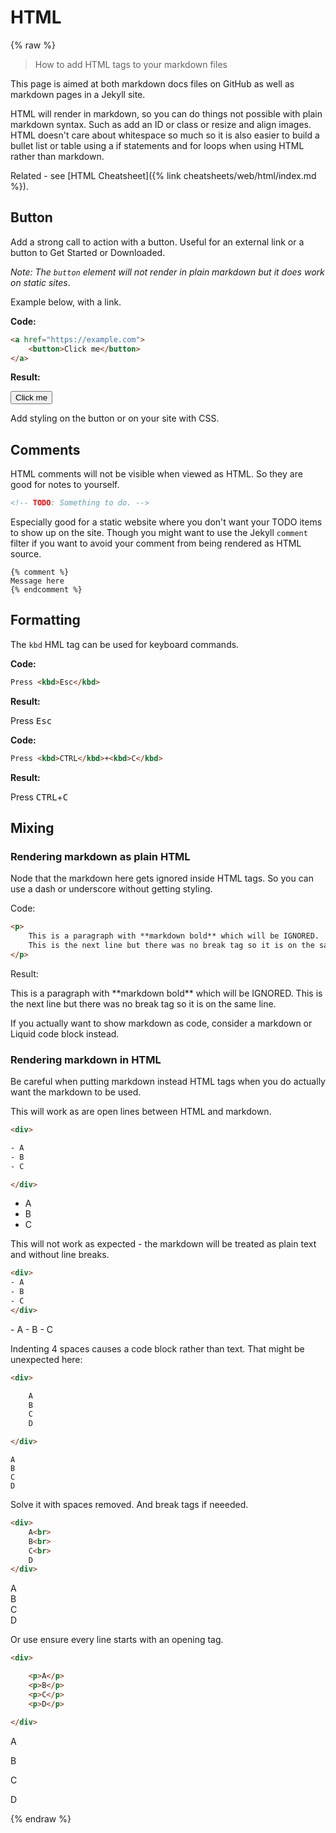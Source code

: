 # HTML

{% raw %}

> How to add HTML tags to your markdown files

This page is aimed at both markdown docs files on GitHub as well as markdown pages in a Jekyll site.

HTML will render in markdown, so you can do things not possible with plain markdown syntax. Such as add an ID or class or resize and align images. HTML doesn't care about whitespace so much so it is also easier to build a bullet list or table using a if statements and for loops when using HTML rather than markdown.

Related - see [HTML Cheatsheet]({% link cheatsheets/web/html/index.md %}).


## Button

Add a strong call to action with a button. Useful for an external link or a button to Get Started or Downloaded.

_Note: The `button` element will not render in plain markdown but it does work on static sites_.

Example below, with a link.


**Code:**

```html
<a href="https://example.com">
    <button>Click me</button>
</a>
```

**Result:**

<a href="https://example.com">
    <button>Click me</button>
</a>


Add styling on the button or on your site with CSS.


## Comments

HTML comments will not be visible when viewed as HTML. So they are good for notes to yourself.

```html
<!-- TODO: Something to do. -->
```

<!-- TODO: Something to do. -->

Especially good for a static website where you don't want your TODO items to show up on the site. Though you might want to use the Jekyll `comment` filter if you want to avoid your comment from being rendered as HTML source.

```liquid
{% comment %}
Message here
{% endcomment %}
```


## Formatting

The `kbd` HML tag can be used for keyboard commands.


**Code:**

```html
Press <kbd>Esc</kbd>
```

**Result:**

Press <kbd>Esc</kbd>


**Code:**

```html
Press <kbd>CTRL</kbd>+<kbd>C</kbd>
```

**Result:**

Press <kbd>CTRL</kbd>+<kbd>C</kbd>


## Mixing

### Rendering markdown as plain HTML

Node that the markdown here gets ignored inside HTML tags. So you can use a dash or underscore without getting styling.

Code:

```html
<p>
    This is a paragraph with **markdown bold** which will be IGNORED.
    This is the next line but there was no break tag so it is on the same line.
</p>
```

Result:

<p>
    This is a paragraph with **markdown bold** which will be IGNORED.
    This is the next line but there was no break tag so it is on the same line.
</p>

If you actually want to show markdown as code, consider a markdown or Liquid code block instead.

### Rendering markdown in HTML

Be careful when putting markdown instead HTML tags when you do actually want the markdown to be used.

This will work as are open lines between HTML and markdown.

```html
<div>

- A
- B
- C

</div>
```

<div>

- A
- B
- C

</div>

This will not work as expected - the markdown will be treated as plain text and without line breaks.

```html
<div>
- A
- B
- C
</div>
```

<div>
- A
- B
- C
</div>


Indenting 4 spaces causes a code block rather than text. That might be unexpected here:

```html
<div>

    A
    B
    C
    D

</div>
```

<div>

    A
    B
    C
    D

</div>

Solve it with spaces removed. And break tags if neeeded.

```html
<div>
    A<br>
    B<br>
    C<br>
    D
</div>
```

<div>
    A<br>
    B<br>
    C<br>
    D
</div>

Or use ensure every line starts with an opening tag.

```html
<div>

    <p>A</p>
    <p>B</p>
    <p>C</p>
    <p>D</p>

</div>
```

<div>
    <p>A</p>
    <p>B</p>
    <p>C</p>
    <p>D</p>
</div>

{% endraw %}
